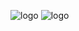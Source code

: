 ![logo](https://user-images.githubusercontent.com/49968799/71049407-d152aa00-2174-11ea-8700-1171e3ec9a1c.jpeg)
![logo](https://user-images.githubusercontent.com/49968799/71049338-994b6700-2174-11ea-8dcb-d9421942f670.jpeg)
